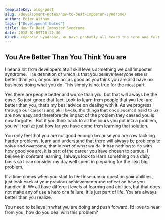 ```yaml
---
templateKey: blog-post
slug: /development-notes/how-to-beat-imposter-syndrome/
author: Peter Witham
tags: ["Development Notes"]
title: How To Beat Imposter Syndrome
date: 2018-02-09T10:32:36
blurb: Imposter Syndrome, We have probably all heard the term and felt the effect at some point in our careers. Here’s how to get over it.
---
```


## You Are Better Than You Think You are

I hear a lot from developers at all skill levels something we call ‘imposter syndrome’. The definition of which is that you believe everyone else is better than you, or you are not as good as you think you are and have no business doing what you do. This simply is not true for the most part.

Yes there are people better and worse than you, but that will always be the case. So just ignore that fact. Look to learn from people that you feel are better than you, that’s my best advice on dealing with it. As we progress through our careers and skill levels, the things that once seemed hard to us are now easy and therefore the impact of the problem they caused you is now forgotten. But if you think back to all the hours you put into a problem, you will realize just how far you have come from learning that solution.

You only feel that you are not good enough because you are now tackling harder problems, learn and understand that there will always be problems to solve and overcome, that is part of what we do. It has nothing to do with how good you are, it is part of the career you have chosen to pursue. I believe in constant learning, I always look to learn something on a daily basis so I can consider my day well spent in preparing for the next big problem.

If a time comes when you start to feel insecure or question your abilities, just look back at your previous achievements and reflect on how you handled it. We all have different levels of learning and abilities, but that does not make any of use a hero or a failure, it is just part of life. You are always better than you realize.

You need to believe in what you are doing and push forward. I’d love to hear from you, how do you deal with this problem?
